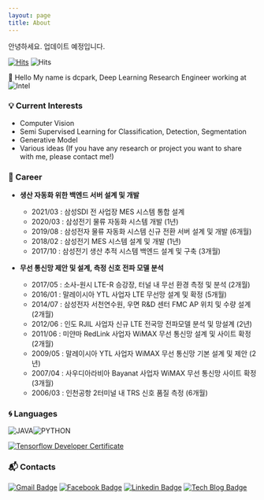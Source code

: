```yaml
---
layout: page
title: About
---
```


<p class="message">
  안녕하세요. 업데이트 예정입니다.
</p>


 [![Hits](https://hits.seeyoufarm.com/api/count/incr/badge.svg?url=https%3A%2F%2Fgithub.com%2Fdmjgr5)](https://hits.seeyoufarm.com) ![Hits](https://img.shields.io/github/followers/dmjgr5?label=Follow)

:wave: Hello My name is dcpark, Deep Learning Research Engineer working at ![Intel](https://img.shields.io/badge/-Intel-0071C5?style=plastic&logo=intel&logoColor=white)

### :bulb: Current Interests
- Computer Vision
- Semi Supervised Learning for Classification, Detection, Segmentation
- Generative Model
- Various ideas (If you have any research or project you want to share with me, please contact me!)

### :purple_heart: Career

- **생산 자동화 위한 백엔드 서버 설계 및 개발**

  - 2021/03 : 삼성SDI 전 사업장 MES 시스템 통합 설계
  - 2020/03 : 삼성전기 물류 자동화 시스템 개발 (1년)
  - 2019/08 : 삼성전자 물류 자동화 시스템 신규 전환 서버 설계 및 개발 (6개월)
  - 2018/02 : 삼성전기 MES 시스템 설계 및 개발 (1년)
  - 2017/10 : 삼성전기 생산 추적 시스템 백엔드 설계 및 구축 (3개월)

- **무선 통신망 제안 및 설계,  측정 신호 전파 모델 분석**

  - 2017/05 : 소사-원시 LTE-R 승강장, 터널 내 무선 환경 측정 및 분석 (2개월)
  - 2016/01 : 말레이시아 YTL 사업자 LTE 무선망 설계 및 확정 (5개월)
  - 2014/07 : 삼성전자 서천연수원, 우면 R&D 센터 FMC AP 위치 및 수량 설계 (2개월)
  - 2012/06 : 인도 RJIL 사업자 신규 LTE 전국망 전파모델 분석 및 망설계 (2년)
  - 2011/06 : 미얀마 RedLink 사업자 WiMAX 무선 통신망 설계 및 사이트 확정 (2개월)
  - 2009/05 : 말레이시아 YTL 사업자 WiMAX 무선 통신망 기본 설계 및 제안 (2년)
  - 2007/04 : 사우디아라비아 Bayanat 사업자 WiMAX 무선 통신망 사이트 확정 (3개월)
  - 2006/03 : 인천공항 2터미널 내 TRS 신호 품질 측정 (6개월)


<!-- | **Type** | **Date** | **Contents** | **Organization** |
|:--------:|:--------:|:--------:|:--------:|
| **:mortar_board: Education** | 2014. 3 ~ 2020. 2 | Department of Mathematics, Software | **ss University** |
| **Research activities** | 2018. 12 ~ 2019. 6 | Undergraduate Research Students | **aae Univ. SE Lab** |
| **External activities** | 2019. 6 ~ 8 | Global Start-up Challenge (Start-up in Australia) | **EndorFin** |
| **Research activities** | 2020. 1 ~ 7 | Team leader of Mevia, 6th Open-Lab | **Korea AI Lab** |
| **:office:Employment** | 2020. 5 ~ 2021. 5 | QA, SW Engineer | **Intel** |
| **External activities** | 2020. 10 ~ 2021. 1 | Google MachineLearning BootCamp | **Google Developers** |
| **Research activities** | 2021. 1 ~ 4 | Team leader of IVADL, 8th Open-Lab | **Korea AI Lab** |
| **:office:Employment** | 2021. 6 ~ | Deeplearning Engineer | **Intel** | -->

### :cyclone: Languages
![JAVA](https://img.shields.io/badge/JAVA-%E2%98%85%E2%98%85%E2%98%85%E2%98%85%E2%98%85-3DDC84?style=plastic&logo=android&logoColor=white)![PYTHON](https://img.shields.io/badge/PYTHON-%E2%98%85%E2%98%85%E2%98%85%E2%98%85%E2%98%86-0696D7?style=plastic&logo=Python&logoColor=white)


[![Tensorflow Developer Certificate](https://img.shields.io/badge/Tensorflow%20Developer%20Certificate-FF6F00?logo=tensorflow&logoColor=white)](https://www.credential.net/28bacf68-2290-412e-a7cb-8b12ce42e04de)

### :mailbox_with_mail: Contacts
[![Gmail Badge](https://img.shields.io/badge/Gmail-d14836?style=flat-square&logo=Gmail&logoColor=white&link=mailto:dmjgr5@gmail.com)](mailto:dmjgr5@gmail.com) [![Facebook Badge](https://img.shields.io/badge/facebook-1877f2?style=flat-square&logo=facebook&logoColor=white&link=https://www.facebook.com/dmjgr5.kang)](https://www.facebook.com/dmjgr5.dmjgr5) [![Linkedin Badge](https://img.shields.io/badge/-LinkedIn-blue?style=flat-square&logo=Linkedin&logoColor=white&link=https://www.linkedin.com/in/dmjgr5-kang-1bb974179)](https://www.linkedin.com/in/dmjgr5-dmjgr5-1bb974179) [![Tech Blog Badge](http://img.shields.io/badge/-Tech%20blog-black?style=flat-square&logo=github&link=https://davinci-ai.tistory.com/)](https://davinci-ai.dmjgr5.com/) 